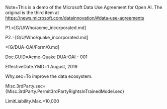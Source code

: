 Note=This is a demo of the Microsoft Data Use Agreement for Open AI.  The original is the third item at <a href="https://news.microsoft.com/datainnovation/#data-use-agreements">https://news.microsoft.com/datainnovation/#data-use-agreements</a>

P1.=[G/U/Who/acme_incorporated.md]

P2.=[G/U/Who/quake_incorporated.md]

=[G/DUA-OAI/Form/0.md]

Doc.GUID=Acme-Quake DUA-OAI - 001

EffectiveDate.YMD=1 August, 2019

Why.sec=To improve the data ecosystem.

Misc.3rdParty.sec={Misc.3rdParty.Permit3rdPartyRightsInTrainedModel.sec}

LimitLiability.Max.$=$10,000